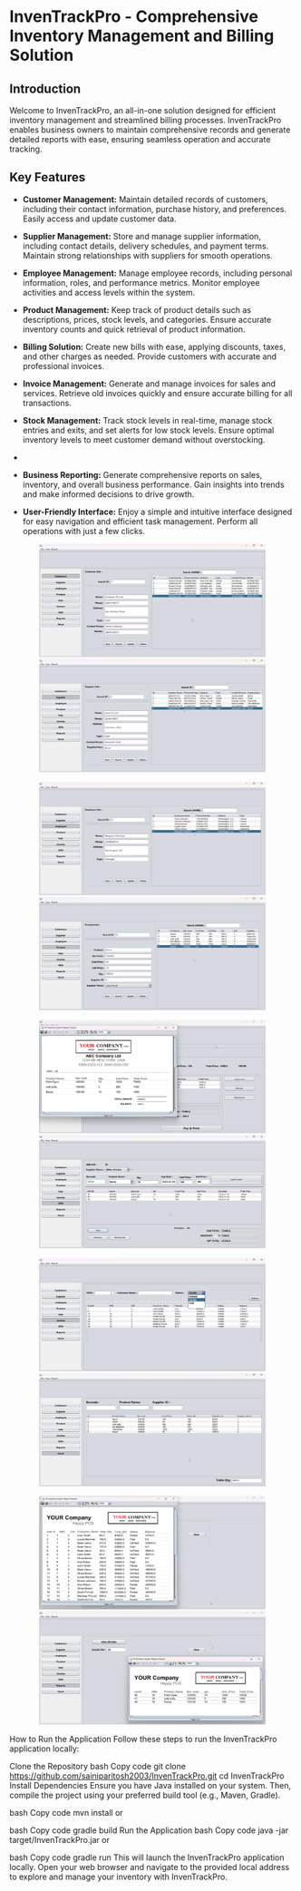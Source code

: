 # InvenTrackPro - Comprehensive Inventory Management and Billing Solution

## Introduction

Welcome to InvenTrackPro, an all-in-one solution designed for efficient inventory management and streamlined billing processes. InvenTrackPro enables business owners to maintain comprehensive records and generate detailed reports with ease, ensuring seamless operation and accurate tracking.

## Key Features

- **Customer Management:** Maintain detailed records of customers, including their contact information, purchase history, and preferences. Easily access and update customer data.

- **Supplier Management:** Store and manage supplier information, including contact details, delivery schedules, and payment terms. Maintain strong relationships with suppliers for smooth operations.
  
- **Employee Management:** Manage employee records, including personal information, roles, and performance metrics. Monitor employee activities and access levels within the system.

- **Product Management:** Keep track of product details such as descriptions, prices, stock levels, and categories. Ensure accurate inventory counts and quick retrieval of product information.

- **Billing Solution:** Create new bills with ease, applying discounts, taxes, and other charges as needed. Provide customers with accurate and professional invoices.

- **Invoice Management:** Generate and manage invoices for sales and services. Retrieve old invoices quickly and ensure accurate billing for all transactions.

- **Stock Management:** Track stock levels in real-time, manage stock entries and exits, and set alerts for low stock levels. Ensure optimal inventory levels to meet customer demand without overstocking.
- 
- **Business Reporting:** Generate comprehensive reports on sales, inventory, and overall business performance. Gain insights into trends and make informed decisions to drive growth.

- **User-Friendly Interface:** Enjoy a simple and intuitive interface designed for easy navigation and efficient task management. Perform all operations with just a few clicks.

<p align="center">
    <img src="./graphics/1.Customer.png" alt="Customer Management" width="400" height="200"/> <img src="./graphics/2.Supplier.png" alt="Supplier Management" width="400" height="200"/>
</p>
<p align="center">
    <img src="./graphics/3.Employee.png" alt="Employee Management" width="400" height="200"/> <img src="./graphics/4.Product.png" alt="Product Management" width="400" height="200"/>
</p>
<p align="center">
    <img src="./graphics/5. Sale.png" alt="Sale and Invoice Generator" width="400" height="200"/>  <img src="./graphics/7.GRN.png" alt="GRN Generator" width="400" height="200"/>
</p>
<p align="center">
  <img src="./graphics/6.Invoices.png" alt="Invoice Management" width="400" height="200"/> <img src="./graphics/9.Stock.png" alt="Stock management" width="400" height="200"/>
  
</p>
<p align="center">
  <img src="./graphics/8.1. Report_print.png" alt="Business Report Generator" width="400" height="200"/> <img src="./graphics/8.2. Invoice_print.png" alt="Past Invoice Printing" width="400" height="200"/> 
</p>
How to Run the Application
Follow these steps to run the InvenTrackPro application locally:

Clone the Repository
bash
Copy code
git clone https://github.com/sainiparitosh2003/InvenTrackPro.git
cd InvenTrackPro
Install Dependencies
Ensure you have Java installed on your system. Then, compile the project using your preferred build tool (e.g., Maven, Gradle).

bash
Copy code
mvn install
or

bash
Copy code
gradle build
Run the Application
bash
Copy code
java -jar target/InvenTrackPro.jar
or

bash
Copy code
gradle run
This will launch the InvenTrackPro application locally. Open your web browser and navigate to the provided local address to explore and manage your inventory with InvenTrackPro.
